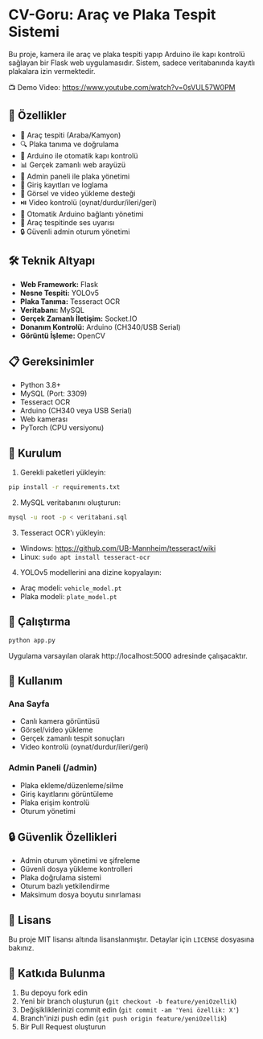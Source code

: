 # CV-Goru: Araç ve Plaka Tespit Sistemi

Bu proje, kamera ile araç ve plaka tespiti yapıp Arduino ile kapı kontrolü sağlayan bir Flask web uygulamasıdır. Sistem, sadece veritabanında kayıtlı plakalara izin vermektedir.

📺 Demo Video: https://www.youtube.com/watch?v=0sVUL57W0PM

## 🚀 Özellikler

- 🚗 Araç tespiti (Araba/Kamyon)
- 🔍 Plaka tanıma ve doğrulama
- 🚪 Arduino ile otomatik kapı kontrolü
- 📊 Gerçek zamanlı web arayüzü
- 👥 Admin paneli ile plaka yönetimi
- 📝 Giriş kayıtları ve loglama
- 📸 Görsel ve video yükleme desteği
- ⏯️ Video kontrolü (oynat/durdur/ileri/geri)
- 🔄 Otomatik Arduino bağlantı yönetimi
- 🔔 Araç tespitinde ses uyarısı
- 🔒 Güvenli admin oturum yönetimi

## 🛠️ Teknik Altyapı

- **Web Framework:** Flask
- **Nesne Tespiti:** YOLOv5
- **Plaka Tanıma:** Tesseract OCR
- **Veritabanı:** MySQL
- **Gerçek Zamanlı İletişim:** Socket.IO
- **Donanım Kontrolü:** Arduino (CH340/USB Serial)
- **Görüntü İşleme:** OpenCV

## 📋 Gereksinimler

- Python 3.8+
- MySQL (Port: 3309)
- Tesseract OCR
- Arduino (CH340 veya USB Serial)
- Web kamerası
- PyTorch (CPU versiyonu)

## 🔧 Kurulum

1. Gerekli paketleri yükleyin:
```bash
pip install -r requirements.txt
```

2. MySQL veritabanını oluşturun:
```bash
mysql -u root -p < veritabani.sql
```

3. Tesseract OCR'ı yükleyin:
- Windows: https://github.com/UB-Mannheim/tesseract/wiki
- Linux: `sudo apt install tesseract-ocr`

4. YOLOv5 modellerini ana dizine kopyalayın:
- Araç modeli: `vehicle_model.pt`
- Plaka modeli: `plate_model.pt`

## 🚀 Çalıştırma

```bash
python app.py
```

Uygulama varsayılan olarak http://localhost:5000 adresinde çalışacaktır.

## 📱 Kullanım

### Ana Sayfa
- Canlı kamera görüntüsü
- Görsel/video yükleme
- Gerçek zamanlı tespit sonuçları
- Video kontrolü (oynat/durdur/ileri/geri)

### Admin Paneli (/admin)
- Plaka ekleme/düzenleme/silme
- Giriş kayıtlarını görüntüleme
- Plaka erişim kontrolü
- Oturum yönetimi

## 🔒 Güvenlik Özellikleri

- Admin oturum yönetimi ve şifreleme
- Güvenli dosya yükleme kontrolleri
- Plaka doğrulama sistemi
- Oturum bazlı yetkilendirme
- Maksimum dosya boyutu sınırlaması

## 📝 Lisans

Bu proje MIT lisansı altında lisanslanmıştır. Detaylar için `LICENSE` dosyasına bakınız.

## 🤝 Katkıda Bulunma

1. Bu depoyu fork edin
2. Yeni bir branch oluşturun (`git checkout -b feature/yeniOzellik`)
3. Değişikliklerinizi commit edin (`git commit -am 'Yeni özellik: X'`)
4. Branch'inizi push edin (`git push origin feature/yeniOzellik`)
5. Bir Pull Request oluşturun 